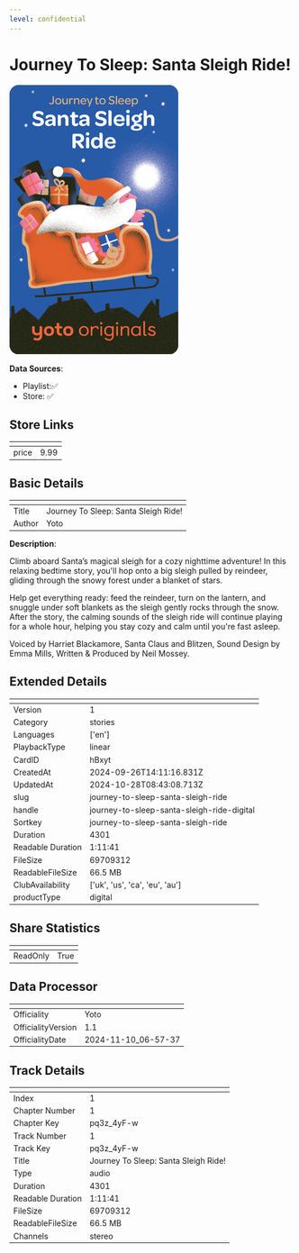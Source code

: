 ```yaml
---
level: confidential
---
```

# Journey To Sleep: Santa Sleigh Ride!

![card_[hBxyt].png](../../img/cards/card_[hBxyt].png)

**Data Sources**: 

- Playlist:✅
- Store: ✅


## Store Links

| <!-- --> | <!-- --> |
| - | - |
| price | 9.99 |


## Basic Details

| <!-- --> | <!-- --> |
| - | - |
| Title | Journey To Sleep: Santa Sleigh Ride! |
| Author | Yoto |

**Description**:

Climb aboard Santa’s magical sleigh for a cozy nighttime adventure! In this relaxing bedtime story, you'll hop onto a big sleigh pulled by reindeer, gliding through the snowy forest under a blanket of stars.  

Help get everything ready: feed the reindeer, turn on the lantern, and snuggle under soft blankets as the sleigh gently rocks through the snow.  After the story, the calming sounds of the sleigh ride will continue playing for a whole hour, helping you stay cozy and calm until you're fast asleep.  

Voiced by Harriet Blackamore, Santa Claus and Blitzen, Sound Design by Emma Mills, Written & Produced by Neil Mossey.


## Extended Details

| <!-- --> | <!-- --> |
| - | - |
| Version | 1 |
| Category | stories |
| Languages | ['en'] |
| PlaybackType | linear |
| CardID | hBxyt |
| CreatedAt | 2024-09-26T14:11:16.831Z |
| UpdatedAt | 2024-10-28T08:43:08.713Z |
| slug | journey-to-sleep-santa-sleigh-ride |
| handle | journey-to-sleep-santa-sleigh-ride-digital |
| Sortkey | journey-to-sleep-santa-sleigh-ride |
| Duration | 4301 |
| Readable Duration | 1:11:41 |
| FileSize | 69709312 |
| ReadableFileSize | 66.5 MB |
| ClubAvailability | ['uk', 'us', 'ca', 'eu', 'au'] |
| productType | digital |


## Share Statistics

| <!-- --> | <!-- --> |
| - | - |
| ReadOnly | True |


## Data Processor

| <!-- --> | <!-- --> |
| - | - |
| Officiality | Yoto
| OfficialityVersion | 1.1
| OfficialityDate | 2024-11-10_06-57-37


## Track Details

| <!-- --> | <!-- --> |
| - | - |
| Index | 1 |
| Chapter Number | 1 |
| Chapter Key | pq3z_4yF-w |
| Track Number | 1 |
| Track Key | pq3z_4yF-w |
| Title | Journey To Sleep: Santa Sleigh Ride! |
| Type | audio |
| Duration | 4301 |
| Readable Duration | 1:11:41 |
| FileSize | 69709312 |
| ReadableFileSize | 66.5 MB |
| Channels | stereo |


